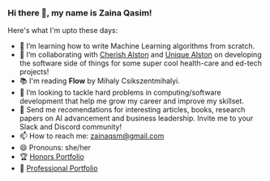 ### Hi there 👋, my name is Zaina Qasim!

Here's what I'm upto these days:

- 🌱 I’m learning how to write Machine Learning algorithms from scratch.
- 👯 I’m collaborating with [Cherish Alston](https://www.linkedin.com/in/cherishalston/) and [Unique Alston](https://www.linkedin.com/in/unique-alston/) on developing the software side of things for some super cool health-care and ed-tech projects!
- 📚 I'm reading **Flow** by Mihaly Csikszentmihalyi.
- 🤔 I’m looking to tackle hard problems in computing/software development that help me grow my career and improve my skillset.
- 📧 Send me recomendations for interesting articles, books, research papers on AI advancement and business leadership. Invite me to your Slack and Discord community! 
- 📫 How to reach me: zainaqsm@gmail.com
- 😄 Pronouns: she/her
- 🏆 [Honors Portfolio](https://sites.google.com/view/zaina-qasim/home)
- 💼 [Professional Portfolio](https://qasimza.github.io/)
<!--
- ⚡ Fun fact: ...
- 💬 Ask me about ...
-->
